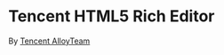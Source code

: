 Tencent HTML5 Rich Editor
=========================

By [Tencent AlloyTeam](http://www.AlloyTeam.com/)